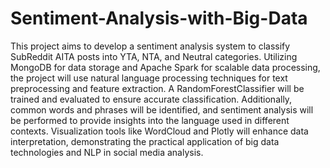 # Sentiment-Analysis-with-Big-Data

This project aims to develop a sentiment analysis system to classify SubReddit AITA posts into
YTA, NTA, and Neutral categories. Utilizing MongoDB for data storage and Apache Spark for
scalable data processing, the project will use natural language processing techniques for text
preprocessing and feature extraction. A RandomForestClassifier will be trained and evaluated to
ensure accurate classification. Additionally, common words and phrases will be identified, and
sentiment analysis will be performed to provide insights into the language used in different
contexts. Visualization tools like WordCloud and Plotly will enhance data interpretation,
demonstrating the practical application of big data technologies and NLP in social media analysis.
